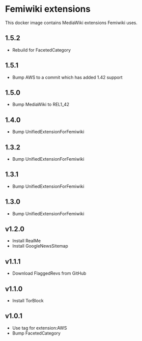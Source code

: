 # Femiwiki extensions

This docker image contains MediaWiki extensions Femiwiki uses.

## 1.5.2

- Rebuild for FacetedCategory

## 1.5.1

- Bump AWS to a commit which has added 1.42 support

## 1.5.0

- Bump MediaWiki to REL1_42

## 1.4.0

- Bump UnifiedExtensionForFemiwiki

## 1.3.2

- Bump UnifiedExtensionForFemiwiki

## 1.3.1

- Bump UnifiedExtensionForFemiwiki

## 1.3.0

- Bump UnifiedExtensionForFemiwiki

## v1.2.0

- Install RealMe
- Install GoogleNewsSitemap

## v1.1.1

- Download FlaggedRevs from GitHub

## v1.1.0

- Install TorBlock

## v1.0.1

- Use tag for extension:AWS
- Bump FacetedCategory
